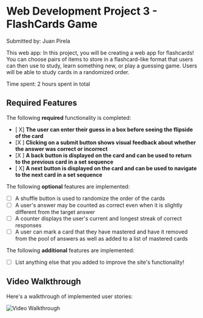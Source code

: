 # Web Development Project 3 - FlashCards Game

Submitted by: Juan Pirela

This web app: 
In this project, you will be creating a web app for flashcards! You can choose pairs of items to store in a flashcard-like format that users can then use to study, learn something new, or play a guessing game. Users will be able to study cards in a randomized order.



Time spent: 2 hours spent in total

## Required Features

The following **required** functionality is completed:

- [ X] **The user can enter their guess in a box before seeing the flipside of the card**
- [X ] **Clicking on a submit button shows visual feedback about whether the answer was correct or incorrect**
- [X ] **A back button is displayed on the card and can be used to return to the previous card in a set sequence**
- [ X] **A next button is displayed on the card and can be used to navigate to the next card in a set sequence**

The following **optional** features are implemented:

- [ ] A shuffle button is used to randomize the order of the cards
- [ ] A user's answer may be counted as correct even when it is slightly different from the target answer
- [ ] A counter displays the user's current and longest streak of correct responses
- [ ] A user can mark a card that they have mastered and have it removed from the pool of answers as well as added to a list of mastered cards

The following **additional** features are implemented:

* [ ] List anything else that you added to improve the site's functionality!

## Video Walkthrough

Here's a walkthrough of implemented user stories:

<img src='/src/assets/Project3.gif' title='Video Walkthrough' width='' alt='Video Walkthrough' />


